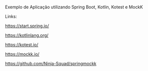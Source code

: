 Exemplo de Aplicação utilizando Spring Boot, Kotlin, Kotest e MockK

Links:

https://start.spring.io/

https://kotlinlang.org/

https://kotest.io/

https://mockk.io/

https://github.com/Ninja-Squad/springmockk
